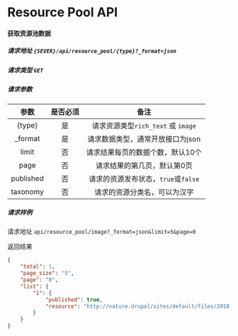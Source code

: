 # Resource Pool API

#### 获取资源池数据

##### 请求地址 `{SEVER}/api/resource_pool/{type}?_format=json`

##### 请求类型 `GET`

##### 请求参数
|参数|是否必须|备注
|:---:|:---:|:---:|
|{type}|是|请求资源类型`rich_text` 或 `image`
|_format|是|请求数据类型，通常开放接口为json
|limit|否|请求结果每页的数据个数，默认10个
|page|否|请求结果的第几页，默认第0页
|published|否|请求的资源发布状态，`true`或`false`
|taxonomy|否|请求的资源分类名，可以为汉字

##### 请求样例

请求地址 `api/resource_pool/image?_format=json&limit=5&page=0`

返回结果
```json
{
    "total": 1,
    "page_size": "5",
    "page": "0",
    "list": {
        "1": {
            "published": true,
            "resource": "http://nature.drupal/sites/default/files/2018-08/212c82622c449d6142264eafc397b94a_0.png"
        }
    }
}
```